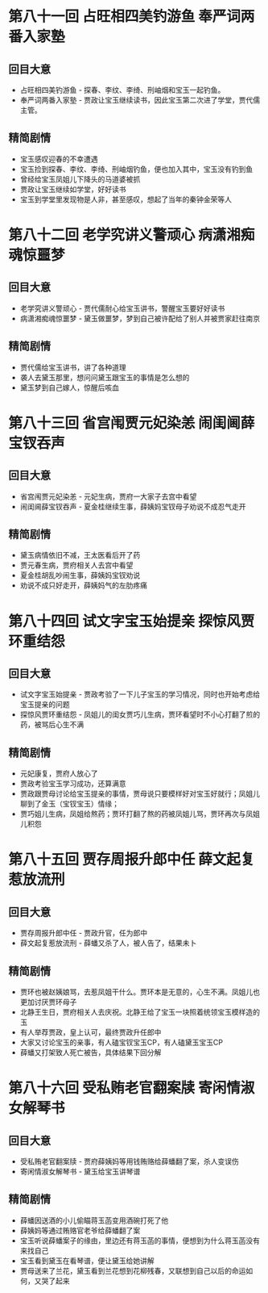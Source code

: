 # 第八十一回 占旺相四美钓游鱼 奉严词两番入家塾

## 回目大意

* 占旺相四美钓游鱼 - 探春、李纹、李绮、刑岫烟和宝玉一起钓鱼。
* 奉严词两番入家塾 - 贾政让宝玉继续读书，因此宝玉第二次进了学堂，贾代儒主管。

## 精简剧情

* 宝玉感叹迎春的不幸遭遇
* 宝玉捡到探春、李纹、李绮、刑岫烟钓鱼，便也加入其中，宝玉没有钓到鱼
* 曾经给宝玉凤姐儿下降头的马道婆被抓
* 贾政让宝玉继续如学堂，好好读书
* 宝玉到学堂里发现物是人非，甚至感叹，想起了当年的秦钟金荣等人

# 第八十二回 老学究讲义警顽心 病潇湘痴魂惊噩梦

## 回目大意

* 老学究讲义警顽心 - 贾代儒耐心给宝玉讲书，警醒宝玉要好好读书
* 病潇湘痴魂惊噩梦 - 黛玉做噩梦，梦到自己被许配给了别人并被贾家赶往南京

## 精简剧情

* 贾代儒给宝玉讲书，讲了各种道理
* 袭人去黛玉那里，想问问黛玉跟宝玉的事情是怎么想的
* 黛玉梦到自己嫁人，惊醒后咳血
  
# 第八十三回 省宫闱贾元妃染恙 闹闺阃薛宝钗吞声

## 回目大意

* 省宫闱贾元妃染恙 - 元妃生病，贾府一大家子去宫中看望
* 闹闺阃薛宝钗吞声 - 夏金桂继续生事，薛姨妈宝钗母子劝说不成忍气走开

## 精简剧情

* 黛玉病情依旧不减，王太医看后开了药
* 贾元春生病，贾府相关人去宫中看望
* 夏金桂胡乱吵闹生事，薛姨妈宝钗劝说
* 劝说不成只好走开，薛姨妈气的左肋疼痛

# 第八十四回 试文字宝玉始提亲 探惊风贾环重结怨

## 回目大意

* 试文字宝玉始提亲 - 贾政考验了一下儿子宝玉的学习情况，同时也开始考虑给宝玉提亲的问题
* 探惊风贾环重结怨 - 凤姐儿的闺女贾巧儿生病，贾环看望时不小心打翻了煎的药，被骂后心生不满

## 精简剧情

* 元妃康复，贾府人放心了
* 贾政考验宝玉学习成功，还算满意
* 贾政跟贾母讨论给宝玉提亲的事情，贾母说只要模样好对宝玉好就行；凤姐儿聊到了金玉（宝钗宝玉）情缘；
* 贾巧姐儿生病，凤姐给熬药；贾环打翻了熬的药被凤姐儿骂，贾环再次与凤姐儿积怨

# 第八十五回 贾存周报升郎中任 薛文起复惹放流刑

## 回目大意

* 贾存周报升郎中任 - 贾政升官，任为郎中
* 薛文起复惹放流刑 - 薛蟠又杀了人，被人告了，结果未卜

## 精简剧情

* 贾环也被赵姨娘骂，去惹凤姐干什么。贾环本是无意的，心生不满。凤姐儿也更加讨厌贾环母子
* 北静王生日，贾府相关人去庆祝。北静王给了宝玉一块照着统领宝玉模样造的玉
* 有人举荐贾政，皇上认可，最终贾政升任郎中
* 大家又讨论宝玉的亲事，有人磕宝钗宝玉CP，有人磕黛玉宝玉CP
* 薛蟠又打架致人死亡被告，具体结果下回分解

# 第八十六回 受私贿老官翻案牍 寄闲情淑女解琴书

## 回目大意

* 受私贿老官翻案牍 - 贾府薛姨妈等用钱贿赂给薛蟠翻了案，杀人变误伤
* 寄闲情淑女解琴书 - 黛玉给宝玉讲琴谱

## 精简剧情

* 薛蟠因送酒的小儿偷瞄蒋玉菡变用酒碗打死了他
* 薛姨妈等通过贿赂官老爷给薛蟠翻了案
* 宝玉听说薛蟠案子的缘由，里边还有蒋玉菡的事情，便想到为什么蒋玉菡没有来找自己
* 宝玉看到黛玉在看琴谱，便让黛玉给她讲解
* 贾母送来了兰花，黛玉看到兰花想到花柳残春，又联想到自己以后的命运如何，又哭了起来
